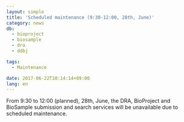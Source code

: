 ```yaml
---
layout: simple
title: 'Scheduled maintenance (9:30-12:00, 28th, June)'
category: news
db:
  - bioproject
  - biosample
  - dra
  - ddbj

tags:
  - Maintenance

date: 2017-06-22T10:14:14+09:00
lang: en
---
```


<p>From 9:30 to 12:00 (planned), 28th, June, the DRA, BioProject and BioSample submission and search services will be unavailable due to scheduled maintenance.</p>

